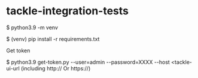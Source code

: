 # tackle-integration-tests

$ python3.9 -m venv

$ (venv) pip install -r requirements.txt

Get token 

$ python3.9 get-token.py --user=admin --password=XXXX --host <tackle-ui-url (including http:// Or https://)

